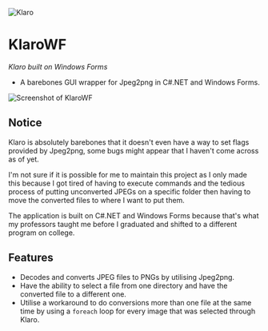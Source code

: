![Klaro](https://github.com/user-attachments/assets/07d84004-135f-4153-a5fa-ed60c17fcad9)

# KlaroWF
*Klaro built on Windows Forms*
- A barebones GUI wrapper for Jpeg2png in C#.NET and Windows Forms.

![Screenshot of KlaroWF](https://github.com/user-attachments/assets/0e4cd9f2-188f-467b-9da9-0c2857fcdaa4)

## Notice
Klaro is absolutely barebones that it doesn't even have a way to set flags provided by Jpeg2png, some bugs
might appear that I haven't come across as of yet.

I'm not sure if it is possible for me to maintain this project as I only made this because I got tired of having to
execute commands and the tedious process of putting unconverted JPEGs on a specific folder then having to move the converted
files to where I want to put them.

The application is built on C#.NET and Windows Forms because that's what my professors taught me before I
graduated and shifted to a different program on college.

## Features
- Decodes and converts JPEG files to PNGs by utilising Jpeg2png.
- Have the ability to select a file from one directory and have the converted file to a different one.
- Utilise a workaround to do conversions more than one file at the same time by using a `foreach` loop for every image that was selected through Klaro.

 


